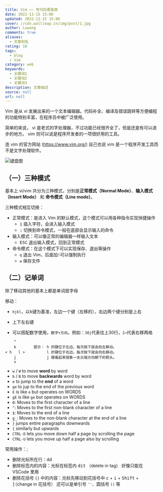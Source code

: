 ```yaml
---
title: Vim —— 写代码更高效
date: 2022-11-15 15:06
updated: 2022-11-15 15:08
cover: //cdn.wallleap.cn/img/post/1.jpg
author: Luwang
comments: true
aliases:
  - 文章别名
rating: 10
tags:
  - blog
  - Vim
category: web
keywords:
  - 关键词1
  - 关键词2
  - 关键词3
description: 文章描述
source: null
url: null
---
```


Vim 是从 vi 发展出来的一个文本编辑器。代码补全、编译及错误跳转等方便编程的功能特别丰富，在程序员中被广泛使用。

简单的来说， vi 是老式的字处理器，不过功能已经很齐全了，但是还是有可以进步的地方。 vim 则可以说是程序开发者的一项很好用的工具。

连 vim 的官方网站 (<https://www.vim.org/>) 自己也说 vim 是一个程序开发工具而不是文字处理软件。

![键盘图](https://cdn.wallleap.cn/img/pic/illustrtion/202208121721944.gif)

## （一）三种模式

基本上 vi/vim 共分为三种模式，分别是**正常模式（Normal Mode）**、**输入模式（Insert Mode）** 和 **命令模式（Line mode）**。

三种模式相互切换：

- 正常模式：是进入 Vim 的默认模式，这个模式可以用各种指令实现快捷操作
	- <kbd>i</kbd> 插入字符，会进入输入模式
	- <kbd>:</kbd> 切换到命令模式，一般在底部会显示输入的命令
- 输入模式：可以像正常的编辑器一样输入文本
	- <kbd>ESC</kbd> 退出输入模式，回到正常模式
- 命令模式：在这个模式下可以实现保存、退出等操作
	- `q` 退出 Vim，后面加`!`可以强制执行
	- `w` 保存文件

## （二）记单词

除了移动其他的基本上都是单词首字母

移动：

- `hjkl`，以<kbd>k</kbd>键为基准，左边一个键（左移的），右边两个键分别是上右

- 上下左右键

- 可以搭配数字使用，`数字+方向`，例如：`30j`代表往上30行，`2→`代表右移两格

```code
    ^
    k		 提示： h 的键位于左边，每次按下就会向左移动。
< h   l >		   l 的键位于右边，每次按下就会向右移动。
    j			   j 键看起来很象一支尖端方向朝下的箭头。
    v
```

- `w` / `W` to move **word** by word
- `b` / `B` to move **backwards** word by word
- `e` to jump to the **end** of a word
- `ge` to jup to the end of the previous word
- `E` is like `e` but operates on WORDS
- `gE` is like `ge` but operates on WORDS
- `0`: Moves to the first character of a line
- `^`: Moves to the first non-blank character of a line
- `$`: Moves to the end of a line
- `g_`: Moves to the non-blank character at the end of a line
- `}` jumps entire paragraphs downwards
- `{` similarly but upwards
- `CTRL-D` lets you move down half a page by scrolling the page
- `CTRL-U` lets you move up half a page also by scrolling

常用操作：;

- 删除光标所在行：<kbd>dd</kbd>
- 删除标签内的内容：光标在标签内 <kbd>dit</kbd> （delete in tag） 好像只能在 VSCode 里用
- 删除花括号 `{}` 中的内容：光标先移动到花括号中 <kbd>c</kbd> + <kbd>i</kbd> + <kbd>Shift</kbd> + <kbd>[</kbd>（change in 花括号） 还可以是单引号 `''`、圆括号 `()` 等